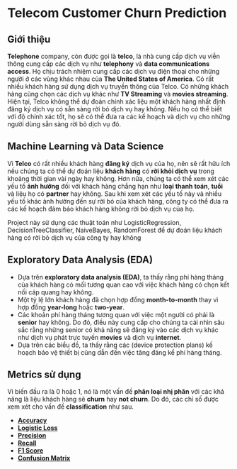 # Telecom Customer Churn Prediction


## Giới thiệu

__Telephone__ company, còn được gọi là __telco__, là nhà cung cấp dịch vụ viễn thông cung cấp các dịch vụ như __telephony__ và __data communications access__. Họ chịu trách nhiệm cung cấp các dịch vụ điện thoại cho những người ở các vùng khác nhau của __The United States of America__. Có rất nhiều khách hàng sử dụng dịch vụ truyền thông của Telco. Có những khách hàng cũng chọn các dịch vụ khác như __TV Streaming__ và __movies streaming__. Hiện tại, Telco không thể dự đoán chính xác liệu một khách hàng nhất định đăng ký dịch vụ có sẵn sàng rời bỏ dịch vụ hay không. Nếu họ có thể biết với độ chính xác tốt, họ sẽ có thể đưa ra các kế hoạch và dịch vụ cho những người dùng sẵn sàng rời bỏ dịch vụ đó.

## Machine Learning và Data Science 

Vì __Telco__ có rất nhiều khách hàng __đăng ký__  dịch vụ của họ, nên sẽ rất hữu ích nếu chúng ta có thể dự đoán liệu __khách hàng__ có __rời khỏi dịch vụ__ trong khoảng thời gian vài ngày hay không. Hơn nữa, chúng ta có thể xem xét các yếu tố __ảnh hưởng__  đối với khách hàng chẳng hạn như __loại thanh toán__, __tuổi__ và liệu họ có __partner__ hay không. Sau khi xem xét các yếu tố này và nhiều yếu tố khác ảnh hưởng đến sự rời bỏ của khách hàng, công ty có thể đưa ra các kế hoạch đảm bảo khách hàng không rời bỏ dịch vụ của họ.

Project này sử dụng các thuật toán như LogisticRegression, DecisionTreeClassifier, NaiveBayes, RandomForest để dự đoán liệu khách hàng có rời bỏ dịch vụ của công ty hay không

## Exploratory Data Analysis (EDA)

* Dựa trên __exploratory data analysis (EDA)__, ta thấy rằng phí hàng tháng của khách hàng có mối tương quan cao với việc khách hàng có chọn kết nối cáp quang hay không.
* Một tỷ lệ lớn khách hàng đã chọn hợp đồng __month-to-month__ thay vì hợp đồng __year-long__ hoặc __two-year__.
* Các khoản phí hàng tháng tương quan với việc một người có phải là __senior__ hay không. Do đó, điều này cung cấp cho chúng ta  cái nhìn sâu sắc rằng những senior có khả năng sẽ đăng ký vào các dịch vụ khác như dịch vụ phát trực tuyến __movies__ và dịch vụ __internet__.
* Dựa trên các biểu đồ,  ta thấy rằng các (device protection plans) kế hoạch bảo vệ thiết bị cũng dẫn đến việc tăng đáng kể phí hàng tháng.

## Metrics sử dụng


Vì biến đầu ra là 0 hoặc 1, nó là một vấn đề __phân loại nhị phân__ với các khả năng là liệu khách hàng sẽ __churn__ hay __not churn__. Do đó, các chỉ số được xem xét cho vấn đề __classification__ như sau.
* [__Accuracy__](https://scikit-learn.org/stable/modules/generated/sklearn.metrics.accuracy_score.html)
* [__Logistic Loss__](https://scikit-learn.org/stable/modules/generated/sklearn.metrics.log_loss.html)
* [__Precision__](https://scikit-learn.org/stable/modules/generated/sklearn.metrics.precision_score.html)
* [__Recall__](https://scikit-learn.org/stable/modules/generated/sklearn.metrics.recall_score.html)
* [__F1 Score__](https://scikit-learn.org/stable/modules/generated/sklearn.metrics.f1_score.html)
* [__Confusion Matrix__](https://scikit-learn.org/stable/modules/generated/sklearn.metrics.confusion_matrix.html)
